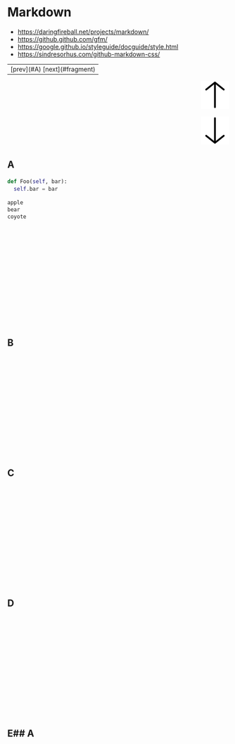 # Markdown

- https://daringfireball.net/projects/markdown/
- https://github.github.com/gfm/
- https://google.github.io/styleguide/docguide/style.html
- https://sindresorhus.com/github-markdown-css/

<table>
  <tr>
    <td align="right"> [prev](#A) [next](#fragment) </td>
  </tr>
</table>

<p align="right"><img src="icons/bytesize-icons/dist/icons/arrow-top.svg"></p>

<p align="right"><img src="icons/bytesize-icons/dist/icons/arrow-bottom.svg"></p>

## A<a name="A"></a>

```python
def Foo(self, bar):
  self.bar = bar
```

```code
apple
bear
coyote
```


```















```


## B

```















```



## C

```















```



## D

```















```



## E## A<a name="E"></a>

```















```

